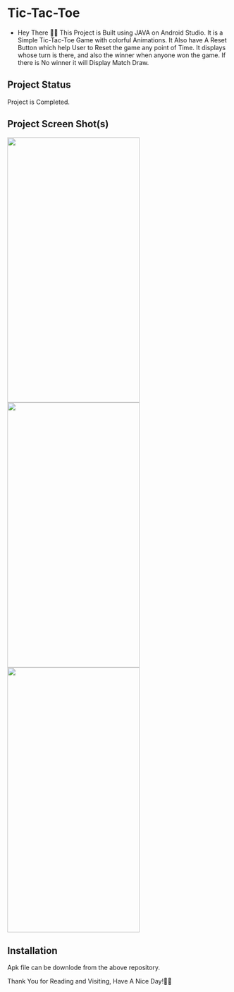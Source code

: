 # **Tic-Tac-Toe**


- Hey There 🙋‍♂️ This Project is Built using JAVA on Android Studio. It is a Simple Tic-Tac-Toe Game with colorful Animations. It Also have A Reset Button which help User to 
Reset the game any point of Time. It displays whose turn is there, and also the winner when anyone won the game. If there is No winner it will Display Match Draw.

## **Project Status**
Project is Completed.

## **Project Screen Shot(s)**

<img  align = "left" width="300" height="600" src="https://i.postimg.cc/yY4yN3rH/Screenshot-20210725-142708.png">
<img  align = "left" width="300" height="600" src="https://i.postimg.cc/sgKYK6fj/Screenshot-20210725-142718.png">
<img   width="300" height="600" src="https://s6.gifyu.com/images/Untitled-23_1080p_2.gif">








## **Installation** 

Apk file can be downlode from the above repository.


Thank You for Reading and Visiting, Have A Nice Day!💚💙

